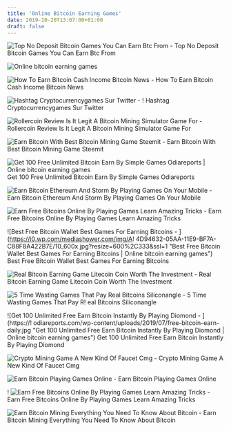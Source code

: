 ```yaml
---
title: 'Online Bitcoin Earning Games'
date: 2019-10-20T13:07:00+01:00
draft: false
---
```


![Top No Deposit Bitcoin Games You Can Earn Btc From - ](https://miro.medium.com/max/1200/0*8IeopF0ykaaOQAAO.jpg "Top No Deposit Bitcoin Games You Can Earn Btc From | Online bitcoin earning games") Top No Deposit Bitcoin Games You Can Earn Btc From

![Online bitcoin earning games](https://i.ytimg.com/vi/XS_oGmvQFl4/maxresdefault.jpg "Online bitcoin earning games") 

![How To Earn Bitcoin Cash Income Bitcoin News - ](https://news.bitcoin.com/wp-content/uploads/2019/05/top-10-ways-to-earn-bch.png "How To Earn Bitcoin Cash Income Bitcoin News | Online bitcoin earning games") How To Earn Bitcoin Cash Income Bitcoin News

![Hashtag Cryptocurrencygames Sur Twitter - !   ](https://pbs.twimg.com/media/D2GtEGxU8AAnuAr.jpg "Hashtag Cryptocurrencygames Sur Twitter | Online bitcoin earning games") Hashtag Cryptocurrencygames Sur Twitter

![Rollercoin Review Is It Legit A Bitcoin Mining Simulator Game For - ](https://i.ytimg.com/vi/wcpGxAuig-s/hqdefault.jpg "Rollercoin Review Is It Legit A Bitcoin Mining Simulator Game For | Online bitcoin earning games") Rollercoin Review Is It Legit A Bitcoin Mining Simulator Game For

![Earn Bitcoin With Best Bitcoin Mining Game Steemit - ](https://steemitimages.com/DQmQmSyu6vwPwgvMPRNfVtVY9DM3qej62Z3qtZgTbDB63uw/BTCminer2.PNG "Earn Bitcoin With Best Bitcoin Mining Game Steemit | Online bitcoin earning games") Earn Bitcoin With Best Bitcoin Mining Game Steemit

![](https://odiareports.com/wp-content/uploads/2019/07/free-bitcoin-lootbits-cash.png "Get 100 Free Unlimited Bitcoin Earn By Simple Games Odiareports | Online bitcoin earning games") Get 100 Free Unlimited Bitcoin Earn By Simple Games Odiareports

![Earn Bitcoin Ethereum And Storm By Playing Games On Your Mobile - ](https://www.nichemarket.co.za/Helper/ReadImage/467 "Earn Bitcoin Ethereum And Storm By Playing Games On Your Mobile | Online bitcoin earning games") Earn Bitcoin Ethereum And Storm By Playing Games On Your Mobile

![Earn Free Bitcoins Online By Playing Games Learn Amazing Tricks - ](https://www.jouple.com/wp-content/uploads/2018/07/maxresdefault-1.jpg "Earn Free Bitcoins Online By Playing Games Learn Amazing Tricks | Online bitcoin earning games") Earn Free Bitcoins Online By Playing Games Learn Amazing Tricks

![Best Free Bitcoin Wallet Best Games For Earning Bitcoins - ](https://i0.wp.com/mediashower.com/img/A!   4D94632-05AA-11E9-BF7A-C88F8A422B7E/10_600x.jpg?resize=600%2C333&ssl=1 "Best Free Bitcoin Wallet Best Games For Earning Bitcoins | Online bitcoin earning games") Best Free Bitcoin Wallet Best Games For Earning Bitcoins

![Real Bitcoin Earning Game Litecoin Coin Worth The Investment - ](https://i.ytimg.com/vi/0_144_UWdoA/maxresdefault.jpg "Real Bitcoin Earning Game Litecoin Coin Worth The Investment | Online bitcoin earning games") Real Bitcoin Earning Game Litecoin Coin Worth The Investment

![5 Time Wasting Games That Pay Real Bitcoins Siliconangle - ](http://siliconangle.com/files/2015/08/Bitcoin_Crush.png "5 Time Wasting Games That Pay Real Bitcoins Siliconangle | Online bitcoin earning games") 5 Time Wasting Games That Pay R! eal Bitcoins Siliconangle

![Get 100 Unlimited Free Earn Bitcoin Instantly By Playing Diomond - ](https://!   odiareports.com/wp-content/uploads/2019/07/free-bitcoin-earn-daily.jpg "Get 100 Unlimited Free Earn Bitcoin Instantly By Playing Diomond | Online bitcoin earning games") Get 100 Unlimited Free Earn Bitcoin Instantly By Playing Diomond

![Crypto Mining Game A New Kind Of Faucet Cmg - ](https://cryptomininggame.com/bundles/front/images/missions-to-earn-bitcoin-litecoin-dogecoin.png?v=0.02 "Crypto Mining Game A New Kind Of Faucet Cmg | Online bitcoin earning games") Crypto Mining Game A New Kind Of Faucet Cmg

![Earn Bitcoin Playing Games Online - ](https://i.ytimg.com/vi/XS_oGmvQFl4/maxresdefault.jpg "Earn Bitcoin Playing Games Online | Online bitcoin earning games") Earn Bitcoin Playing Games Online

! ![Earn Free Bitcoins Online By Playing Games Learn Amazing Tricks - ](https://www.jouple.com/wp-content/uploads/2018/07/TaanTix.jpg "Earn Free Bitcoins Online By Playing Games Learn Amazing Tricks | Online bitcoin earning games") Earn Free Bitcoins Online By Playing Games Learn Amazing Tricks

![Earn Bitcoin Mining Everything You Need To Know About Bitcoin - ](http://cryptomining-blog.com/wp-content/uploads/2015/02/btc-flow-game.jpg "Earn Bitcoin Mining Everything You Need To Know About Bitcoin | Online bitcoin earning games") Earn Bitcoin Mining Everything You Need To Know About Bitcoin